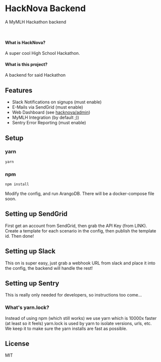 # HackNova Backend

A MyMLH Hackathon backend

&nbsp;

#### What is HackNova?

A super cool High School Hackathon.

#### What is this project?

A backend for said Hackathon

## Features

* Slack Notifications on signups (must enable)
* E-Mails via SendGrid (must enable)
* Web Dashboard (see [hacknova/admin](https://github.com/hacknova/admin))
* MyMLH Integration (by default ;))
* Sentry Error Reporting (must enable)

## Setup

### yarn

```bash
yarn
```

### npm

```bash
npm install
```

Modify the config, and run ArangoDB. There will be a docker-compose file soon.

## Setting up SendGrid

First get an account from SendGrid, then grab the API Key (from LINK). Create a template
for each scenario in the config, then publish the template id. Then done!

## Setting up Slack

This on is super easy, just grab a webhook URL from slack and place it into the config,
the backend will handle the rest!

## Setting up Sentry

This is really only needed for developers, so instructions too come...

### What's yarn.lock?

Instead of using npm (which still works) we use yarn which is 10000x faster (at least so it feels)
yarn.lock is used by yarn to isolate versions, urls, etc. We keep it to make sure
the yarn installs are fast as possible.

## License

MIT

